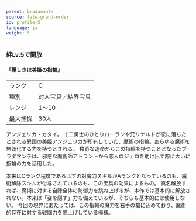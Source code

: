 ```yaml
---
parent: bradamante
source: fate-grand-order
id: profile-5
language: ja
weight: 5
---
```


### 絆Lv.5で開放

#### 『麗しきは美姫の指輪』

<table>
  <tr><td>ランク</td><td>C</td></tr>
  <tr><td>種別</td><td>対人宝具／結界宝具</td></tr>
  <tr><td>レンジ</td><td>1～10</td></tr>
  <tr><td>最大捕捉</td><td>30人</td></tr>
</table>

アンジェリカ・カタイ。
十二勇士のひとりローランや兄リナルドが恋に落ちたとされる異国の美姫アンジェリカが所有していた、魔術の指輪。あらゆる魔術を無効化する力を持つとされる。
数奇な運命からこの指輪を持つこととなったブラダマンテは、邪悪な魔術師アトラントから恋人ロジェロを助け出す際に大いに指輪の力を活用した。

本来はCランク程度であるはずの対魔力スキルがAランクとなっているのも、魔術解除スキルが付与されているのも、この宝具の効果によるもの。
真名解放すれば、魔術に対する自陣全体の防御力を跳ね上げるが、本作では基本的に解放されない。本来は「姿を隠す」力も備えているが、そちらも基本的には使用しない。
今回の現界にあたっては、この指輪の魔力を右手の槍に込めており、魔術的存在に対する戦闘力を底上げしている模様。
